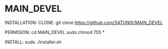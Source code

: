 # MAIN_DEVEL
INSTALLATION:
CLONE:
git clone https://github.com/SATUNIX/MAIN_DEVEL

PERMISION:
cd MAIN_DEVEL
sudo chmod 755 *

INSTALL:
sudo ./installer.sh
